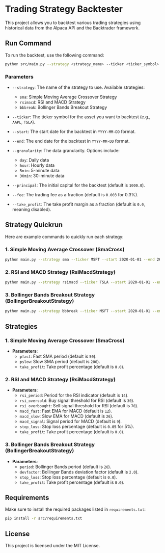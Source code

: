 # Trading Strategy Backtester

This project allows you to backtest various trading strategies using historical data from the Alpaca API and the Backtrader framework.

## Run Command

To run the backtest, use the following command:

```bash
python src/main.py --strategy <strategy_name> --ticker <ticker_symbol> --start <start_date> --end <end_date> --granularity <granularity> --principal <initial_capital> --fee <trading_fee> --take_profit <take_profit_percentage>
```

### Parameters

- `--strategy`: The name of the strategy to use. Available strategies:
  - `sma`: Simple Moving Average Crossover Strategy
  - `rsimacd`: RSI and MACD Strategy
  - `bbbreak`: Bollinger Bands Breakout Strategy

- `--ticker`: The ticker symbol for the asset you want to backtest (e.g., `AAPL`, `TSLA`).

- `--start`: The start date for the backtest in `YYYY-MM-DD` format.

- `--end`: The end date for the backtest in `YYYY-MM-DD` format.

- `--granularity`: The data granularity. Options include:
  - `day`: Daily data
  - `hour`: Hourly data
  - `5min`: 5-minute data
  - `30min`: 30-minute data

- `--principal`: The initial capital for the backtest (default is `1000.0`).

- `--fee`: The trading fee as a fraction (default is `0.003` for 0.3%).

- `--take_profit`: The take profit margin as a fraction (default is `0.0`, meaning disabled).

## Strategy Quickrun

Here are example commands to quickly run each strategy:

### 1. Simple Moving Average Crossover (SmaCross)
```bash
python main.py --strategy sma --ticker MSFT --start 2020-01-01 --end 2024-10-01 --granularity day --principal 1000 --fee 0.003 --take_profit 0
```

### 2. RSI and MACD Strategy (RsiMacdStrategy)
```bash
python main.py --strategy rsimacd --ticker TSLA --start 2020-01-01 --end 2024-10-01 --granularity day --principal 1000 --fee 0.003 --take_profit 0
```

### 3. Bollinger Bands Breakout Strategy (BollingerBreakoutStrategy)
```bash
python main.py --strategy bbbreak --ticker MSFT --start 2020-01-01 --end 2024-10-01 --granularity day --principal 1000 --fee 0.003 --take_profit 0
```

## Strategies

### 1. Simple Moving Average Crossover (SmaCross)
- **Parameters**:
  - `pfast`: Fast SMA period (default is `50`).
  - `pslow`: Slow SMA period (default is `200`).
  - `take_profit`: Take profit percentage (default is `0.0`).

### 2. RSI and MACD Strategy (RsiMacdStrategy)
- **Parameters**:
  - `rsi_period`: Period for the RSI indicator (default is `14`).
  - `rsi_oversold`: Buy signal threshold for RSI (default is `30`).
  - `rsi_overbought`: Sell signal threshold for RSI (default is `70`).
  - `macd_fast`: Fast EMA for MACD (default is `12`).
  - `macd_slow`: Slow EMA for MACD (default is `26`).
  - `macd_signal`: Signal period for MACD (default is `9`).
  - `stop_loss`: Stop loss percentage (default is `0.05` for 5%).
  - `take_profit`: Take profit percentage (default is `0.0`).

### 3. Bollinger Bands Breakout Strategy (BollingerBreakoutStrategy)
- **Parameters**:
  - `period`: Bollinger Bands period (default is `20`).
  - `devfactor`: Bollinger Bands deviation factor (default is `2.0`).
  - `stop_loss`: Stop loss percentage (default is `0.0`).
  - `take_profit`: Take profit percentage (default is `0.0`).

## Requirements

Make sure to install the required packages listed in `requirements.txt`:

```bash
pip install -r src/requirements.txt
```

## License

This project is licensed under the MIT License.

